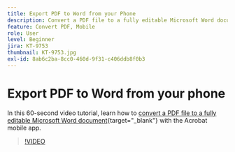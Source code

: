 ```yaml
---
title: Export PDF to Word from your Phone
description: Convert a PDF file to a fully editable Microsoft Word document with the Acrobat mobile app
feature: Convert PDF, Mobile
role: User
level: Beginner
jira: KT-9753
thumbnail: KT-9753.jpg
exl-id: 8ab6c2ba-8cc0-460d-9f31-c406ddb8f0b3
---
```

# Export PDF to Word from your phone

In this 60-second video tutorial, learn how to [convert a PDF file to a fully editable Microsoft Word document](https://www.adobe.com/acrobat/online/pdf-to-word.html){target="_blank"} with the Acrobat mobile app.

>[!VIDEO](https://video.tv.adobe.com/v/340214?quality=12&learn=on&hidetitle=true)
